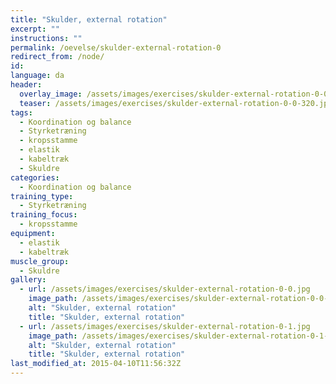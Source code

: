 ```yaml
---
title: "Skulder, external rotation"
excerpt: ""
instructions: ""
permalink: /oevelse/skulder-external-rotation-0
redirect_from: /node/
id: 
language: da
header:
  overlay_image: /assets/images/exercises/skulder-external-rotation-0-0.jpg
  teaser: /assets/images/exercises/skulder-external-rotation-0-0-320.jpg
tags:
  - Koordination og balance
  - Styrketræning
  - kropsstamme
  - elastik
  - kabeltræk
  - Skuldre
categories:
  - Koordination og balance
training_type: 
  - Styrketræning
training_focus: 
  - kropsstamme
equipment:
  - elastik
  - kabeltræk
muscle_group:
  - Skuldre
gallery:
  - url: /assets/images/exercises/skulder-external-rotation-0-0.jpg
    image_path: /assets/images/exercises/skulder-external-rotation-0-0-320.jpg
    alt: "Skulder, external rotation"
    title: "Skulder, external rotation"
  - url: /assets/images/exercises/skulder-external-rotation-0-1.jpg
    image_path: /assets/images/exercises/skulder-external-rotation-0-1-320.jpg
    alt: "Skulder, external rotation"
    title: "Skulder, external rotation"
last_modified_at: 2015-04-10T11:56:32Z
---
```



